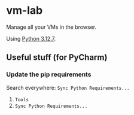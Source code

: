 # vm-lab
Manage all your VMs in the browser.

Using [Python 3.12.7](https://www.python.org/downloads/release/python-3127/).

## Useful stuff (for PyCharm)
### Update the pip requirements

Search everywhere:
`Sync Python Requirements...`

1. `Tools`
2. `Sync Python Requirements...`
